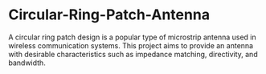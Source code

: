 # Circular-Ring-Patch-Antenna
A circular ring patch design is a popular type of microstrip antenna used in wireless communication systems. This project aims to provide an antenna with desirable characteristics such as impedance matching, directivity, and bandwidth.

